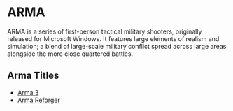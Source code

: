 # ARMA

ARMA is a series of first-person tactical military shooters, originally released for Microsoft Windows. It features large elements of realism and simulation; a blend of large-scale military conflict spread across large areas alongside the more close quartered battles.

## Arma Titles

* [Arma 3](arma3)
* [Arma Reforger](arma_reforger)
